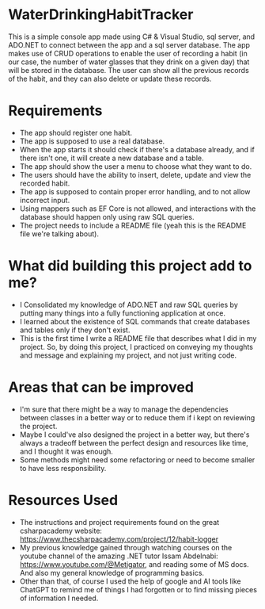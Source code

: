 # WaterDrinkingHabitTracker
This is a simple console app made using C# & Visual Studio, sql server, and ADO.NET to connect between the app and a sql server database. The app makes use of CRUD operations to enable the user of recording a habit (in our case, the number of water glasses that they drink on a given day) that will be stored in the database. The user can show all the previous records of the habit, and they can also delete or update these records.
# Requirements
- The app should register one habit.
- The app is supposed to use a real database.
- When the app starts it should check if there's a database already, and if there isn't one, it will create a new database and a table.
- The app should show the user a menu to choose what they want to do.
- The users should have the ability to insert, delete, update and view the recorded habit.
- The app is supposed to contain proper error handling, and to not allow incorrect input.
- Using mappers such as EF Core is not allowed, and interactions with the database should happen only using raw SQL queries.
- The project needs to include a README file (yeah this is the README file we're talking about).
# What did building this project add to me?
- I Consolidated my knowledge of ADO.NET and raw SQL queries by putting many things into a fully functioning application at once.
- I learned about the existence of SQL commands that create databases and tables only if they don't exist.
- This is the first time I write a README file that describes what I did in my project. So, by doing this project, I practiced on conveying my thoughts and message and explaining my project, and not just writing code.
# Areas that can be improved
- I'm sure that there might be a way to manage the dependencies between classes in a better way or to reduce them if i kept on reviewing the project.
- Maybe I could've also designed the project in a better way, but there's always a tradeoff between the perfect design and resources like time, and I thought it was enough.
- Some methods might need some refactoring or need to become smaller to have less responsibility. 
# Resources Used
- The instructions and project requirements found on the great csharpacademy website: https://www.thecsharpacademy.com/project/12/habit-logger
- My previous knowledge gained through watching courses on the youtube channel of the amazing .NET tutor Issam Abdelnabi: https://www.youtube.com/@Metigator, and reading some of MS docs. And also my general knowledge of programming basics.
- Other than that, of course I used the help of google and AI tools like ChatGPT to remind me of things I had forgotten or to find missing pieces of information I needed. 
